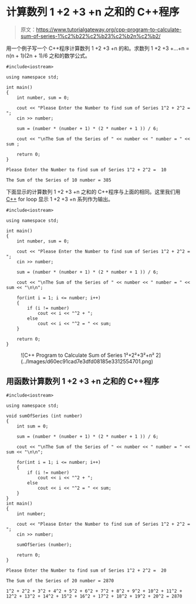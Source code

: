 # 计算数列 1 +2 +3 +n 之和的 C++程序

> 原文：<https://www.tutorialgateway.org/cpp-program-to-calculate-sum-of-series-1%c2%b22%c2%b23%c2%b2n%c2%b2/>

用一个例子写一个 C++程序计算数列 1 +2 +3 +n 的和。求数列 1 +2 +3 +…+n = n(n + 1)(2n + 1)/6 之和的数学公式。

```
#include<iostream>

using namespace std;

int main()
{
	int number, sum = 0;

	cout << "Please Enter the Number to find sum of Series 1^2 + 2^2 =  ";
	cin >> number;

	sum = (number * (number + 1) * (2 * number + 1 )) / 6;

	cout << "\nThe Sum of the Series of " << number << " number = " << sum ;

 	return 0;
}
```

```
Please Enter the Number to find sum of Series 1^2 + 2^2 =  10

The Sum of the Series of 10 number = 385
```

下面显示的计算数列 1 +2 +3 +n 之和的 C++程序与上面的相同。这里我们用 [C++](https://www.tutorialgateway.org/cpp-programs/) for loop 显示 1 +2 +3 +n 系列作为输出。

```
#include<iostream>

using namespace std;

int main()
{
	int number, sum = 0;

	cout << "Please Enter the Number to find sum of Series 1^2 + 2^2 =  ";
	cin >> number;

	sum = (number * (number + 1) * (2 * number + 1 )) / 6;

	cout << "\nThe Sum of the Series of " << number << " number = " << sum << "\n\n";

	for(int i = 1; i <= number; i++)
	{
		if (i != number)
			cout << i << "^2 + ";
		else
			cout << i << "^2 = " << sum;
	}

 	return 0;
}
```

<figure class="wp-block-image size-large">![C++ Program to Calculate Sum of Series 1²+2²+3²+n² 2](../Images/d60ec91cad7e3dfd08185e3312554701.png)</figure>

## 用函数计算数列 1 +2 +3 +n 之和的 C++程序

```
#include<iostream>

using namespace std;

void sumOfSeries (int number)
{
	int sum = 0;

	sum = (number * (number + 1) * (2 * number + 1 )) / 6;

	cout << "\nThe Sum of the Series of " << number << " number = " << sum << "\n\n";

	for(int i = 1; i <= number; i++)
	{
		if (i != number)
			cout << i << "^2 + ";
    	else
       		cout << i << "^2 = " << sum;
	}
}
int main()
{
	int number;

	cout << "Please Enter the Number to find sum of Series 1^2 + 2^2 =  ";
	cin >> number;

	sumOfSeries (number);

 	return 0;
}
```

```
Please Enter the Number to find sum of Series 1^2 + 2^2 =  20

The Sum of the Series of 20 number = 2870

1^2 + 2^2 + 3^2 + 4^2 + 5^2 + 6^2 + 7^2 + 8^2 + 9^2 + 10^2 + 11^2 + 12^2 + 13^2 + 14^2 + 15^2 + 16^2 + 17^2 + 18^2 + 19^2 + 20^2 = 2870
```